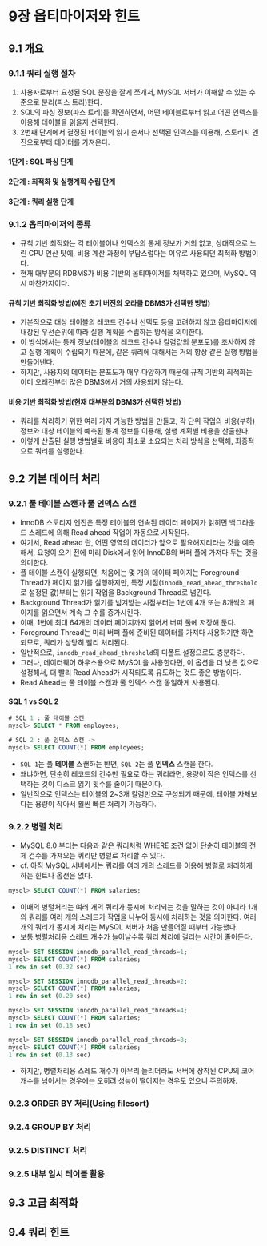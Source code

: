# 9장 옵티마이저와 힌트
## 9.1 개요
### 9.1.1 쿼리 실행 절차
1. 사용자로부터 요청된 SQL 문장을 잘게 쪼개서, MySQL 서버가 이해할 수 있는 수준으로 분리(파스 트리)한다.
2. SQL의 파싱 정보(파스 트리)를 확인하면서, 어떤 테이블로부터 읽고 어떤 인덱스를 이용해 테이블을 읽을지 선택한다.
3. 2번째 단계에서 결졍된 테이블의 읽기 순서나 선택된 인덱스를 이용해, 스토리지 엔진으로부터 데이터를 가져온다.

#### 1단계 : SQL 파싱 단계
#### 2단계 : 최적화 및 실행계획 수립 단계
#### 3단계 : 쿼리 실행 단계

### 9.1.2 옵티마이저의 종류
- 규칙 기반 최적화는 각 테이블이나 인덱스의 통계 정보가 거의 없고, 상대적으로 느린 CPU 연산 탓에, 비용 계산 과정이 부담스럽다는 이유로 사용되던 최적화 방법이다.
- 현재 대부분의 RDBMS가 비용 기반의 옵티마이저를 채택하고 있으며, MySQL 역시 마찬가지이다.

#### 규칙 기반 최적화 방법(예전 초기 버전의 오라클 DBMS가 선택한 방법)
- 기본적으로 대상 테이블의 레코드 건수나 선택도 등을 고려하지 않고 옵티마이저에 내장된 우선순위에 따라 실행 계획을 수립하는 방식을 의미한다.
- 이 방식에서는 통계 정보(테이블의 레코드 건수나 칼럼값의 분포도)를 조사하지 않고 실행 계획이 수립되기 때문에, 같은 쿼리에 대해서는 거의 항상 같은 실행 방법을 만들어낸다.
- 하지만, 사용자의 데이터는 분포도가 매우 다양하기 때문에 규칙 기반의 최적화는 이미 오래전부터 많은 DBMS에서 거의 사용되지 않는다.
 
#### 비용 기반 최적화 방법(현재 대부분의 DBMS가 선택한 방법)
- 쿼리를 처리하기 위한 여러 가지 가능한 방법을 만들고, 각 단위 작업의 비용(부하) 정보와 대상 테이블의 예측된 통계 정보를 이용해, 실행 계획별 비용을 산출한다.
- 이렇게 산출된 실행 방법별로 비용이 최소로 소요되는 처리 방식을 선택해, 최종적으로 쿼리를 실행한다. 

## 9.2 기본 데이터 처리
### 9.2.1 풀 테이블 스캔과 풀 인덱스 스캔
- InnoDB 스토리지 엔진은 특정 테이블의 연속된 데이터 페이지가 읽히면 백그라운드 스레드에 의해 Read ahead 작업이 자동으로 시작된다.
- 여기서, Read ahead 란, 어떤 영역의 데이터가 앞으로 필요해지리라는 것을 예측해서, 요청이 오기 전에 미리 Disk에서 읽어 InnoDB의 버퍼 풀에 가져다 두는 것을 의미한다.
- 풀 테이블 스캔이 실행되면, 처음에는 몇 개의 데이터 페이지는 Foreground Thread가 페이지 읽기를 실행하지만, 특정 시점(`innodb_read_ahead_threshold`로 설정된 값)부터는 읽기 작업을 Background Thread로 넘긴다.
- Background Thread가 읽기를 넘겨받는 시점부터는 1번에 4개 또는 8개씩의 페이지를 읽으면서 계속 그 수를 증가시킨다.
- 이때, 1번에 최대 64개의 데이터 페이지까지 읽어서 버퍼 풀에 저장해 둔다.
- Foreground Thread는 미리 버퍼 풀에 준비된 데이터를 가져다 사용하기만 하면 되므로, 쿼리가 상당히 빨리 처리된다.
- 일반적으로, `innodb_read_ahead_threshold`의 디폴트 설정으로도 충분하다.
- 그러나, 데이터웨어 하우스용으로 MySQL을 사용한다면, 이 옵션을 더 낮은 값으로 설정해서, 더 빨리 Read Ahead가 시작되도록 유도하는 것도 좋은 방법이다.
- Read Ahead는 풀 테이블 스캔과 풀 인덱스 스캔  동일하게 사용된다.

#### SQL 1 vs SQL 2
```sql
# SQL 1 : 풀 테이블 스캔
mysql> SELECT * FROM employees;

# SQL 2 : 풀 인덱스 스캔 -> 
mysql> SELECT COUNT(*) FROM employees;
```
- `SQL 1`는 풀 **테이블** 스캔하는 반면, `SQL 2`는 풀 **인덱스** 스캔을 한다.
- 왜냐하면, 단순히 레코드의 건수만 필요로 하는 쿼리라면, 용량이 작은 인덱스를 선택하는 것이 디스크 읽기 횟수를 줄이기 때문이다.
- 일반적으로 인덱스는 테이블의 2~3개 칼럼만으로 구성되기 때문에, 테이블 자체보다는 용량이 작아서 훨씬 빠른 처리가 가능하다.


### 9.2.2 병렬 처리
- MySQL 8.0 부터는 다음과 같은 쿼리처럼 WHERE 조건 없이 단순히 테이블의 전체 건수를 가져오는 쿼리만 병렬로 처리할 수 있다.
- cf. 아직 MySQL 서버에서는 쿼리를 여러 개의 스레드를 이용해 병렬로 처리하게 하는 힌트나 옵션은 없다.
```sql
mysql> SELECT COUNT(*) FROM salaries;
```
- 이때의 병렬처리는 여러 개의 쿼리가 동시에 처리되는 것을 말하는 것이 아니라 1개의 쿼리를 여러 개의 스레드가 작업을 나누어 동시에 처리하는 것을 의미한다. 여러 개의 쿼리가 동시에 처리는 MySQL 서버가 처음 만들어질 때부터 가능했다.
- 보통 병렬처리용 스레드 개수가 늘어날수록 쿼리 처리에 걸리는 시간이 줄어든다.
```sql
mysql> SET SESSION innodb_parallel_read_threads=1;
mysql> SELECT COUNT(*) FROM salaries;
1 row in set (0.32 sec)

mysql> SET SESSION innodb_parallel_read_threads=2;
mysql> SELECT COUNT(*) FROM salaries;
1 row in set (0.20 sec)

mysql> SET SESSION innodb_parallel_read_threads=4;
mysql> SELECT COUNT(*) FROM salaries;
1 row in set (0.18 sec)

mysql> SET SESSION innodb_parallel_read_threads=8;
mysql> SELECT COUNT(*) FROM salaries;
1 row in set (0.13 sec)
```
- 하지만, 병렬처리용 스레드 개수가 아무리 늘리더라도 서버에 장착된 CPU의 코어 개수를 넘어서는 경우에는 오히려 성능이 떨어지는 경우도 있으니 주의하자.


### 9.2.3 ORDER BY 처리(Using filesort)

### 9.2.4 GROUP BY 처리

### 9.2.5 DISTINCT 처리

### 9.2.5 내부 임시 테이블 활용





## 9.3 고급 최적화

## 9.4 쿼리 힌트

